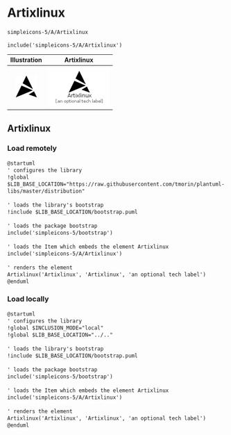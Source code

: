 # Artixlinux


```text
simpleicons-5/A/Artixlinux
```

```text
include('simpleicons-5/A/Artixlinux')
```



| Illustration | Artixlinux |
| :---: | :---: |
| ![illustration for Illustration](../../simpleicons-5/A/Artixlinux.png) | ![illustration for Artixlinux](../../simpleicons-5/A/Artixlinux.Local.png) |




## Artixlinux

### Load remotely
```plantuml
@startuml
' configures the library
!global $LIB_BASE_LOCATION="https://raw.githubusercontent.com/tmorin/plantuml-libs/master/distribution"

' loads the library's bootstrap
!include $LIB_BASE_LOCATION/bootstrap.puml

' loads the package bootstrap
include('simpleicons-5/bootstrap')

' loads the Item which embeds the element Artixlinux
include('simpleicons-5/A/Artixlinux')

' renders the element
Artixlinux('Artixlinux', 'Artixlinux', 'an optional tech label')
@enduml
```

### Load locally
```plantuml
@startuml
' configures the library
!global $INCLUSION_MODE="local"
!global $LIB_BASE_LOCATION="../.."

' loads the library's bootstrap
!include $LIB_BASE_LOCATION/bootstrap.puml

' loads the package bootstrap
include('simpleicons-5/bootstrap')

' loads the Item which embeds the element Artixlinux
include('simpleicons-5/A/Artixlinux')

' renders the element
Artixlinux('Artixlinux', 'Artixlinux', 'an optional tech label')
@enduml
```

